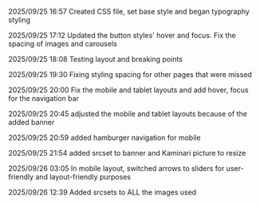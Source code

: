 2025/09/25 16:57 Created CSS file, set base style and began typography styling

2025/09/25 17:12 Updated the button styles' hover and focus. Fix the spacing of images and carousels

2025/09/25 18:08 Testing layout and breaking points

2025/09/25 19:30 Fixing styling spacing for other pages that were missed

2025/09/25 20:00 Fix the mobile and tablet layouts and add hover, focus for the navigation bar

2025/09/25 20:45 adjusted the mobile and tablet layouts because of the added banner

2025/09/25 20:59 added hamburger navigation for mobile

2025/09/25 21:54 added srcset to banner and Kaminari picture to resize

2025/09/26 03:05 In mobile layout, switched arrows to sliders for user-friendly and layout-friendly purposes

2025/09/26 12:39 Added srcsets to ALL the images used

